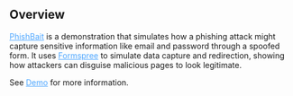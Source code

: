 <h2>Overview</h2>

<p><a href="https://github.com/luckalgorithm/PhishBait" target="_blank" rel="noopener noreferrer" style="color: #4da6ff;">PhishBait</a> is a demonstration that simulates how a phishing attack might capture sensitive information like email and password through a spoofed form. It uses <a href="https://formspree.io" target="_blank" rel="noopener noreferrer" style="color: #4da6ff;">Formspree</a> to simulate data capture and redirection, showing how attackers can disguise malicious pages to look legitimate.</p>

<p>See <a href="https://luckalgorithm.github.io/PhishBait/TackleBox/Demo/demo.html" target="_blank" rel="noopener noreferrer" style="color: #4da6ff;">Demo</a> for more information.</p>

</div>
